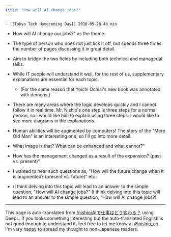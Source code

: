 ```yaml
---
title: "How will AI change jobs?"
---
```


    - [[Tokyo Tech Homecoming Day]] 2018-05-26 40 min
- How will AI change our jobs?" as the theme.
- The type of person who does not just lick it off, but spends three times the number of pages discussing it in great detail.
- Aim to bridge the two fields by including both technical and managerial talks.

- While IT people will understand it well, for the rest of us, supplementary explanations are essential for each topic.
    - (For the same reason that Yoichi Ochiai's new book was annotated with demons.)
- There are many areas where the logic develops quickly and I cannot follow it in real time. Mr. Nishio's one step is three steps for a normal person, so I would like him to explain using three steps. I would like to see more diagrams in the explanations.
- Human abilities will be augmented by computers! The story of the "Mere Old Man" is an interesting one, so I'll go into more detail.
- What image is that? What can be enhanced and what cannot?"
- How has the management changed as a result of the expansion? (past vs. present)"
- I wanted to hear such questions as, "How will the future change when it is augmented? (present vs. future)" etc.
- (I think delving into this topic will lead to an answer to the simple question, "How will AI change jobs?" (I think delving into this topic will lead to an answer to the simple question, "How will AI change jobs?)
---
This page is auto-translated from [/nishio/AIで仕事はどう変わる？](https://scrapbox.io/nishio/AIで仕事はどう変わる？) using DeepL. If you looks something interesting but the auto-translated English is not good enough to understand it, feel free to let me know at [@nishio_en](https://twitter.com/nishio_en). I'm very happy to spread my thought to non-Japanese readers.